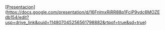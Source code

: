 [[Presentacion](https://github.com/dawoork/Clases/blob/main/Images/Lenguaje-SQL%2C-sublenguajes-ddl-y-dml.jpg)](https://docs.google.com/presentation/d/16FnlmxRiRR88p1FciP9vdc6MOZEdb154/edit?usp=drive_link&ouid=114807045256561798882&rtpof=true&sd=true)
